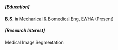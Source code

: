<p></p>

##### [Education]
**B.S.** in [Mechanical & Biomedical Eng](https://mbe.ewha.ac.kr/mbeadmin/index.do), [EWHA](http://www.ewha.ac.kr/ewha/index.do) (Present)

##### [Research Interest]
Medical Image Segmentation
